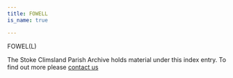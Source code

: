 ```yaml
---
title: FOWELL
is_name: true

---
```


FOWEL(L)


The Stoke Climsland Parish Archive holds material under this index entry. To find out more please [contact us](/contact/)
